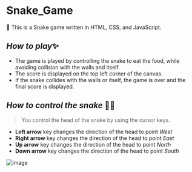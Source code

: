 # Snake_Game
📌 This is a Snake game written in HTML, CSS, and JavaScript.

## *How to play*✨
-   The game is played by controlling the snake to eat the food, while avoiding collision with the walls and itself. 
-   The score is displayed on the top left corner of the canvas. 
-   If the snake collides with the walls or itself, the game is over and the final score is displayed.


## *How to control the snake* 👨‍💻
>You control the head of the snake by using the cursor keys.
- **Left arrow** key changes the direction of the head to point *West*
- **Right arrow** key changes the direction of the head to point *East*
- **Up arrow** key changes the direction of the head to point *North*
- **Down arrow** key changes the direction of the head to point *South*

![image](https://user-images.githubusercontent.com/123704487/223185580-cec227d0-bff7-41fd-a1a0-48d08fa43314.png)
